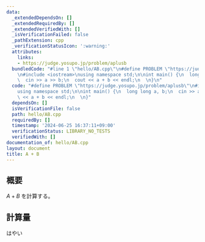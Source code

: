 ```yaml
---
data:
  _extendedDependsOn: []
  _extendedRequiredBy: []
  _extendedVerifiedWith: []
  _isVerificationFailed: false
  _pathExtension: cpp
  _verificationStatusIcon: ':warning:'
  attributes:
    links:
    - https://judge.yosupo.jp/problem/aplusb
  bundledCode: "#line 1 \"hello/AB.cpp\"\n#define PROBLEM \"https://judge.yosupo.jp/problem/aplusb\"\
    \n#include <iostream>\nusing namespace std;\n\nint main() {\n  long long a, b;\n\
    \  cin >> a >> b;\n  cout << a + b << endl;\n  \n}\n"
  code: "#define PROBLEM \"https://judge.yosupo.jp/problem/aplusb\"\n#include <iostream>\n\
    using namespace std;\n\nint main() {\n  long long a, b;\n  cin >> a >> b;\n  cout\
    \ << a + b << endl;\n  \n}"
  dependsOn: []
  isVerificationFile: false
  path: hello/AB.cpp
  requiredBy: []
  timestamp: '2024-06-25 16:37:11+09:00'
  verificationStatus: LIBRARY_NO_TESTS
  verifiedWith: []
documentation_of: hello/AB.cpp
layout: document
title: A + B
---
```


## 概要

$A + B$ を計算する。

## 計算量
はやい